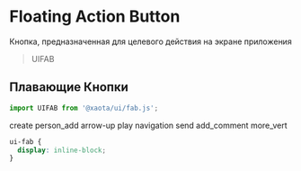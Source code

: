 # Floating Action Button
Кнопка, предназначенная для целевого действия на экране приложения

> UIFAB

## Плавающие Кнопки
```javascript
import UIFAB from '@xaota/ui/fab.js';
```

<ui-html>
  <ui-fab>create</ui-fab>
  <ui-fab>person_add</ui-fab>
  <ui-fab>arrow-up</ui-fab>
  <ui-fab>play</ui-fab>
  <ui-fab>navigation</ui-fab>
  <ui-fab>send</ui-fab>
  <ui-fab>add_comment</ui-fab>
  <ui-fab>more_vert</ui-fab>
</ui-html>

```css
ui-fab {
  display: inline-block;
}
```
